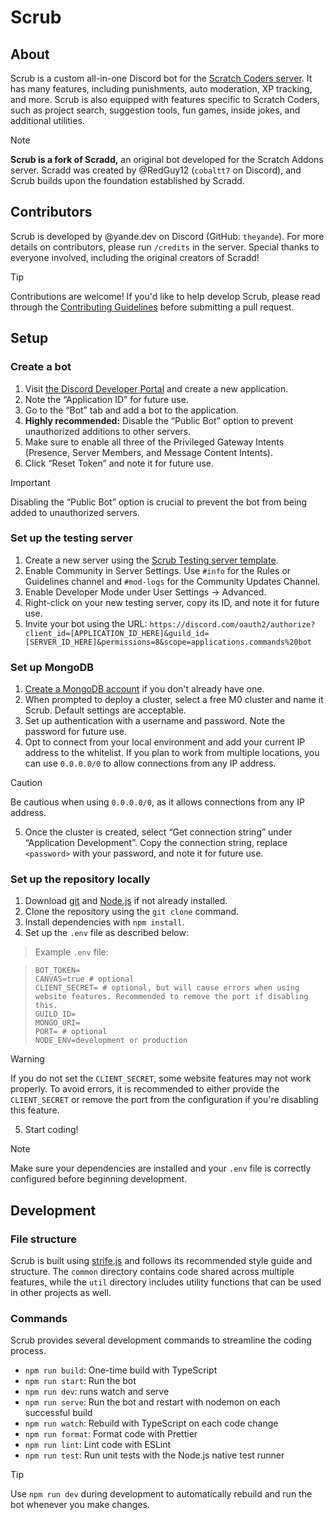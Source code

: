 # Scrub

## About

Scrub is a custom all-in-one Discord bot for the [Scratch Coders server](https://discord.gg/FPv957V6SD). It has many features, including punishments, auto moderation, XP tracking, and more. Scrub is also equipped with features specific to Scratch Coders, such as project search, suggestion tools, fun games, inside jokes, and additional utilities.

> [!NOTE]
> **Scrub is a fork of Scradd,** an original bot developed for the Scratch Addons server. Scradd was created by @RedGuy12 (`cobaltt7` on Discord), and Scrub builds upon the foundation established by Scradd.

## Contributors

Scrub is developed by @yande.dev on Discord (GitHub: `theyande`). For more details on contributors, please run `/credits` in the server. Special thanks to everyone involved, including the original creators of Scradd!

> [!TIP]
>  Contributions are welcome! If you'd like to help develop Scrub, please read through the [Contributing Guidelines](/.github/CONTRIBUTING.md) before submitting a pull request.

## Setup

### Create a bot

1. Visit [the Discord Developer Portal](https://discord.com/developers/applications) and create a new application.
2. Note the “Application ID” for future use.
3. Go to the “Bot” tab and add a bot to the application.
4. **Highly recommended:** Disable the “Public Bot” option to prevent unauthorized additions to other servers.
5. Make sure to enable all three of the Privileged Gateway Intents (Presence, Server Members, and Message Content Intents).
6. Click “Reset Token” and note it for future use.

> [!IMPORTANT]
> Disabling the “Public Bot” option is crucial to prevent the bot from being added to unauthorized servers.

### Set up the testing server

1. Create a new server using the [Scrub Testing server template](https://discord.new/htbTxKBq6EVp).
2. Enable Community in Server Settings. Use `#info` for the Rules or Guidelines channel and `#mod-logs` for the Community Updates Channel.
3. Enable Developer Mode under User Settings → Advanced.
4. Right-click on your new testing server, copy its ID, and note it for future use.
5. Invite your bot using the URL: `https://discord.com/oauth2/authorize?client_id=[APPLICATION_ID_HERE]&guild_id=[SERVER_ID_HERE]&permissions=8&scope=applications.commands%20bot`

### Set up MongoDB

1. [Create a MongoDB account](https://www.mongodb.com/cloud/atlas/register) if you don't already have one.
2. When prompted to deploy a cluster, select a free M0 cluster and name it Scrub. Default settings are acceptable.
3. Set up authentication with a username and password. Note the password for future use.
4. Opt to connect from your local environment and add your current IP address to the whitelist. If you plan to work from multiple locations, you can use `0.0.0.0/0` to allow connections from any IP address.

> [!CAUTION]
>  Be cautious when using `0.0.0.0/0`, as it allows connections from any IP address.

5. Once the cluster is created, select “Get connection string” under “Application Development”. Copy the connection string, replace `<password>` with your password, and note it for future use.

### Set up the repository locally

1. Download [git](https://git-scm.com) and [Node.js](https://nodejs.org) if not already installed.
2. Clone the repository using the `git clone` command.
3. Install dependencies with `npm install`.
4. Set up the `.env` file as described below:

> Example `.env` file:


> ```
> BOT_TOKEN=
> CANVAS=true # optional
> CLIENT_SECRET= # optional, but will cause errors when using website features. Recommended to remove the port if disabling this.
> GUILD_ID=
> MONGO_URI=
> PORT= # optional
> NODE_ENV=development or production
> ```

> [!WARNING]
>  If you do not set the `CLIENT_SECRET`, some website features may not work properly. To avoid errors, it is recommended to either provide the `CLIENT_SECRET` or remove the port from the configuration if you're disabling this feature.

5. Start coding!

> [!NOTE]
>  Make sure your dependencies are installed and your `.env` file is correctly configured before beginning development.

## Development

### File structure

Scrub is built using [strife.js](https://www.npmjs.com/package/strife.js) and follows its recommended style guide and structure. The `common` directory contains code shared across multiple features, while the `util` directory includes utility functions that can be used in other projects as well.

### Commands

Scrub provides several development commands to streamline the coding process.

-   `npm run build`: One-time build with TypeScript
-   `npm run start`: Run the bot
-   `npm run dev`: runs watch and serve
-   `npm run serve`: Run the bot and restart with nodemon on each successful build
-   `npm run watch`: Rebuild with TypeScript on each code change
-   `npm run format`: Format code with Prettier
-   `npm run lint`: Lint code with ESLint
-   `npm run test`: Run unit tests with the Node.js native test runner

> [!TIP]
> Use `npm run dev` during development to automatically rebuild and run the bot whenever you make changes.
